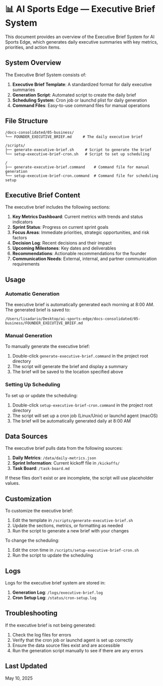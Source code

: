 # 📊 AI Sports Edge — Executive Brief System

This document provides an overview of the Executive Brief System for AI Sports Edge, which generates daily executive summaries with key metrics, priorities, and action items.

## System Overview

The Executive Brief System consists of:

1. **Executive Brief Template**: A standardized format for daily executive summaries
2. **Generation Script**: Automated script to create the daily brief
3. **Scheduling System**: Cron job or launchd plist for daily generation
4. **Command Files**: Easy-to-use command files for manual operations

## File Structure

```
/docs-consolidated/05-business/
└── FOUNDER_EXECUTIVE_BRIEF.md     # The daily executive brief

/scripts/
├── generate-executive-brief.sh     # Script to generate the brief
└── setup-executive-brief-cron.sh   # Script to set up scheduling

/
├── generate-executive-brief.command    # Command file for manual generation
└── setup-executive-brief-cron.command  # Command file for scheduling setup
```

## Executive Brief Content

The executive brief includes the following sections:

1. **Key Metrics Dashboard**: Current metrics with trends and status indicators
2. **Sprint Status**: Progress on current sprint goals
3. **Focus Areas**: Immediate priorities, strategic opportunities, and risk factors
4. **Decision Log**: Recent decisions and their impact
5. **Upcoming Milestones**: Key dates and deliverables
6. **Recommendations**: Actionable recommendations for the founder
7. **Communication Needs**: External, internal, and partner communication requirements

## Usage

### Automatic Generation

The executive brief is automatically generated each morning at 8:00 AM. The generated brief is saved to:

```
/Users/lisadario/Desktop/ai-sports-edge/docs-consolidated/05-business/FOUNDER_EXECUTIVE_BRIEF.md
```

### Manual Generation

To manually generate the executive brief:

1. Double-click `generate-executive-brief.command` in the project root directory
2. The script will generate the brief and display a summary
3. The brief will be saved to the location specified above

### Setting Up Scheduling

To set up or update the scheduling:

1. Double-click `setup-executive-brief-cron.command` in the project root directory
2. The script will set up a cron job (Linux/Unix) or launchd agent (macOS)
3. The brief will be automatically generated daily at 8:00 AM

## Data Sources

The executive brief pulls data from the following sources:

1. **Daily Metrics**: `/data/daily-metrics.json`
2. **Sprint Information**: Current kickoff file in `/kickoffs/`
3. **Task Board**: `/task-board.md`

If these files don't exist or are incomplete, the script will use placeholder values.

## Customization

To customize the executive brief:

1. Edit the template in `/scripts/generate-executive-brief.sh`
2. Update the sections, metrics, or formatting as needed
3. Run the script to generate a new brief with your changes

To change the scheduling:

1. Edit the cron time in `/scripts/setup-executive-brief-cron.sh`
2. Run the script to update the scheduling

## Logs

Logs for the executive brief system are stored in:

1. **Generation Log**: `/logs/executive-brief.log`
2. **Cron Setup Log**: `/status/cron-setup.log`

## Troubleshooting

If the executive brief is not being generated:

1. Check the log files for errors
2. Verify that the cron job or launchd agent is set up correctly
3. Ensure the data source files exist and are accessible
4. Run the generation script manually to see if there are any errors

## Last Updated

May 10, 2025